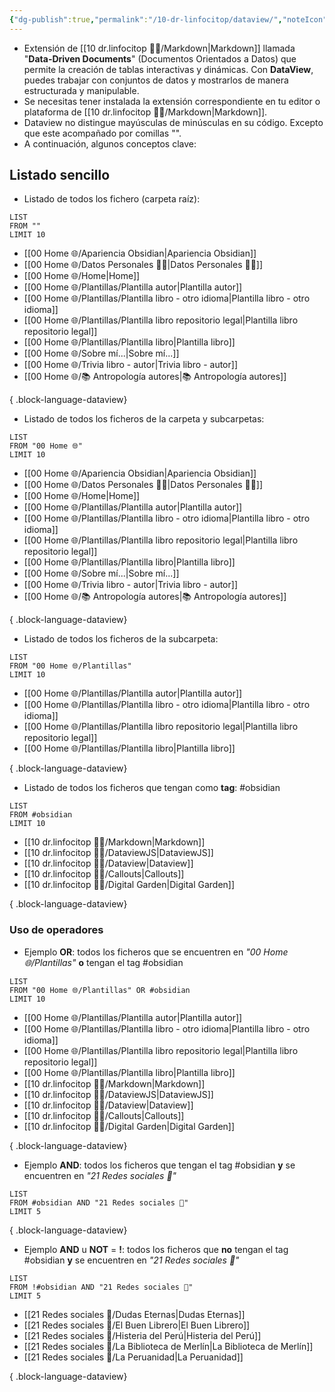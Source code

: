 ```yaml
---
{"dg-publish":true,"permalink":"/10-dr-linfocitop/dataview/","noteIcon":""}
---
```


- Extensión de [[10 dr.linfocitop 👨‍⚕️/Markdown\|Markdown]] llamada "**Data-Driven Documents**" (Documentos Orientados a Datos) que permite la creación de tablas interactivas y dinámicas. Con **DataView**, puedes trabajar con conjuntos de datos y mostrarlos de manera estructurada y manipulable.
- Se necesitas tener instalada la extensión correspondiente en tu editor o plataforma de [[10 dr.linfocitop 👨‍⚕️/Markdown\|Markdown]]. 
- Dataview no distingue mayúsculas de minúsculas en su código. Excepto que este acompañado por comillas "".
- A continuación, algunos conceptos clave:

## Listado sencillo
- Listado de todos los fichero (carpeta raíz): 
````
LIST 
FROM ""
LIMIT 10 
````
- [[00 Home 🌐/Apariencia Obsidian\|Apariencia Obsidian]]
- [[00 Home 🌐/Datos Personales 👨‍💼\|Datos Personales 👨‍💼]]
- [[00 Home 🌐/Home\|Home]]
- [[00 Home 🌐/Plantillas/Plantilla autor\|Plantilla autor]]
- [[00 Home 🌐/Plantillas/Plantilla libro - otro idioma\|Plantilla libro - otro idioma]]
- [[00 Home 🌐/Plantillas/Plantilla libro repositorio legal\|Plantilla libro repositorio legal]]
- [[00 Home 🌐/Plantillas/Plantilla libro\|Plantilla libro]]
- [[00 Home 🌐/Sobre mí...\|Sobre mí...]]
- [[00 Home 🌐/Trivia libro - autor\|Trivia libro - autor]]
- [[00 Home 🌐/📚 Antropología autores\|📚 Antropología autores]]

{ .block-language-dataview}

- Listado de todos los ficheros de la carpeta y subcarpetas:
````
LIST 
FROM "00 Home 🌐"
LIMIT 10
````
- [[00 Home 🌐/Apariencia Obsidian\|Apariencia Obsidian]]
- [[00 Home 🌐/Datos Personales 👨‍💼\|Datos Personales 👨‍💼]]
- [[00 Home 🌐/Home\|Home]]
- [[00 Home 🌐/Plantillas/Plantilla autor\|Plantilla autor]]
- [[00 Home 🌐/Plantillas/Plantilla libro - otro idioma\|Plantilla libro - otro idioma]]
- [[00 Home 🌐/Plantillas/Plantilla libro repositorio legal\|Plantilla libro repositorio legal]]
- [[00 Home 🌐/Plantillas/Plantilla libro\|Plantilla libro]]
- [[00 Home 🌐/Sobre mí...\|Sobre mí...]]
- [[00 Home 🌐/Trivia libro - autor\|Trivia libro - autor]]
- [[00 Home 🌐/📚 Antropología autores\|📚 Antropología autores]]

{ .block-language-dataview}

- Listado de todos los ficheros de la subcarpeta:
````
LIST 
FROM "00 Home 🌐/Plantillas"
LIMIT 10 
````
- [[00 Home 🌐/Plantillas/Plantilla autor\|Plantilla autor]]
- [[00 Home 🌐/Plantillas/Plantilla libro - otro idioma\|Plantilla libro - otro idioma]]
- [[00 Home 🌐/Plantillas/Plantilla libro repositorio legal\|Plantilla libro repositorio legal]]
- [[00 Home 🌐/Plantillas/Plantilla libro\|Plantilla libro]]

{ .block-language-dataview}

- Listado de todos los ficheros que tengan como **tag**: #obsidian
````
LIST 
FROM #obsidian
LIMIT 10 
````
- [[10 dr.linfocitop 👨‍⚕️/Markdown\|Markdown]]
- [[10 dr.linfocitop 👨‍⚕️/DataviewJS\|DataviewJS]]
- [[10 dr.linfocitop 👨‍⚕️/Dataview\|Dataview]]
- [[10 dr.linfocitop 👨‍⚕️/Callouts\|Callouts]]
- [[10 dr.linfocitop 👨‍⚕️/Digital Garden\|Digital Garden]]

{ .block-language-dataview}

### Uso de operadores
- Ejemplo **OR**:  todos los ficheros que se encuentren en *"00 Home 🌐/Plantillas"* **o** tengan el tag #obsidian 
````
LIST 
FROM "00 Home 🌐/Plantillas" OR #obsidian
LIMIT 10 
````
- [[00 Home 🌐/Plantillas/Plantilla autor\|Plantilla autor]]
- [[00 Home 🌐/Plantillas/Plantilla libro - otro idioma\|Plantilla libro - otro idioma]]
- [[00 Home 🌐/Plantillas/Plantilla libro repositorio legal\|Plantilla libro repositorio legal]]
- [[00 Home 🌐/Plantillas/Plantilla libro\|Plantilla libro]]
- [[10 dr.linfocitop 👨‍⚕️/Markdown\|Markdown]]
- [[10 dr.linfocitop 👨‍⚕️/DataviewJS\|DataviewJS]]
- [[10 dr.linfocitop 👨‍⚕️/Dataview\|Dataview]]
- [[10 dr.linfocitop 👨‍⚕️/Callouts\|Callouts]]
- [[10 dr.linfocitop 👨‍⚕️/Digital Garden\|Digital Garden]]

{ .block-language-dataview}

- Ejemplo **AND**: todos los ficheros que tengan el tag #obsidian **y** se encuentren en *"21 Redes sociales 🔗"*
````
LIST 
FROM #obsidian AND "21 Redes sociales 🔗"
LIMIT 5
````

{ .block-language-dataview}

- Ejemplo **AND** u **NOT** = **!**: todos los ficheros que **no** tengan el tag #obsidian **y** se encuentren en *"21 Redes sociales 🔗"*
````
LIST
FROM !#obsidian AND "21 Redes sociales 🔗"
LIMIT 5
````
- [[21 Redes sociales 🔗/Dudas Eternas\|Dudas Eternas]]
- [[21 Redes sociales 🔗/El Buen Librero\|El Buen Librero]]
- [[21 Redes sociales 🔗/Histeria del Perú\|Histeria del Perú]]
- [[21 Redes sociales 🔗/La Biblioteca de Merlín\|La Biblioteca de Merlín]]
- [[21 Redes sociales 🔗/La Peruanidad\|La Peruanidad]]

{ .block-language-dataview}

